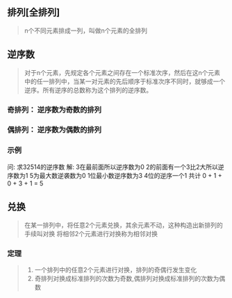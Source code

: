 ## 排列[全排列]
> n个不同元素排成一列，叫做n个元素的全排列

## 逆序数
> 对于n个元素，先规定各个元素之间存在一个标准次序，然后在这n个元素中的任一排列中，当某一对元素的先后顺序于标准次序不同时，就够成一个逆序。所有逆序的总数称为这个排列的逆序数。

### 奇排列： 逆序数为奇数的排列
### 偶排列： 逆序数为偶数的排列

### 示例
问: 求32514的逆序数
解: 3在最前面所以逆序数为0
    2的前面有一个3比2大所以逆序数为1
    5为最大数逆袭数为0
    1位最小数逆序数为3
    4位的逆序一个1
    共计 0 + 1 + 0 + 3 + 1 = 5

## 兑换
> 在某一排列中，将任意2个元素兑换，其余元素不动，这种构造出新排列的手续叫对换
> 将相邻2个元素进行对换称为相邻对换

### 定理
> 1. 一个排列中的任意2个元素进行对换，排列的奇偶行发生变化
> 2. 奇排列对换成标准排列的次数为奇数,偶排列对换成标准排列的次数为偶数

